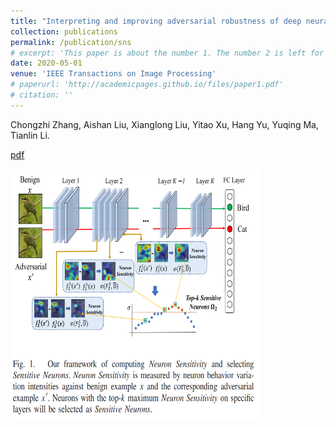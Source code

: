```yaml
---
title: "Interpreting and improving adversarial robustness of deep neural networks with neuron sensitivity"
collection: publications
permalink: /publication/sns
# excerpt: 'This paper is about the number 1. The number 2 is left for future work.'
date: 2020-05-01
venue: 'IEEE Transactions on Image Processing'
# paperurl: 'http://academicpages.github.io/files/paper1.pdf'
# citation: ''
---
```

Chongzhi Zhang, Aishan Liu, Xianglong Liu, Yitao Xu, Hang Yu, Yuqing Ma, Tianlin Li.

[pdf](https://ieeexplore.ieee.org/abstract/document/9286885)

<img src="/images/sns.png" height = 400 width = 400>